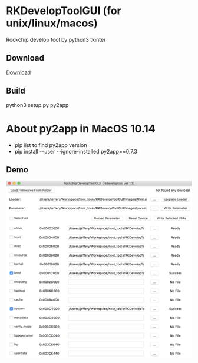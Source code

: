 # RKDevelopToolGUI (for unix/linux/macos)
Rockchip develop tool by python3 tkinter

## Download
[Download](https://github.com/Jerzha/RKDevelopToolGUI/releases)

## Build
python3 setup.py py2app

# About py2app in MacOS 10.14
* pip list to find py2app version
* pip install --user --ignore-installed py2app==0.7.3 

## Demo
![avatar](/demo/demo1.png)
